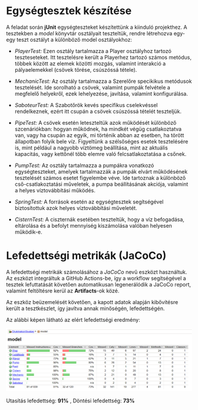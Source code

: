 # Egységtesztek készítése

A feladat során **jUnit** egységteszteket készítettünk a kiinduló projekthez. A tesztekben a *model* könyvtár osztályait teszteltük, rendre létrehozva egy-egy teszt osztályt a különböző model osztályokhoz:

 - *PlayerTest:* Ezen osztály tartalmazza a Player osztályhoz tartozó teszteseteket. Itt tesztelésre került a Playerhez tartozó számos metódus, többek között az elemek közötti mozgás, valamint interakció a pályaelemekkel (csövek törése, csúszóssá tétele).

 - *MechanicTest:* Az osztály tartalmazza a Szerelőre specikikus metódusok tesztelését. Ide sorolható a csövek, valamint pumpák felvétele a megfelelő helyekről, ezek lehelyezése, javítása, valamint konfigurálása.

 - *SaboteurTest:* A Szabotőrök kevés specifikus cselekvéssel rendelkeznek, ezért itt csupán a csövek csúszóssá tételét teszteljük.

 - *PipeTest:* A csövek esetén leteszteltük azok működését különböző szcenáriókban: hogyan működnek, ha mindkét végüg csatlakoztatva van, vagy ha csupán az egyik, mi történik abban az esetben, ha törött állapotban folyik bele víz. Figyeltünk a szélsőséges esetek tesztelésére is, mint például a nagyobb víztömeg beállítása, mint az aktuális kapacitás, vagy kettőnél több elemre való felcsatlakoztatása a csőnek.

 - *PumpTest:* Az osztály tartalmazza a pumpákra vonatkozó egységteszteket, amelyek tartalmazzák a pumpák elvárt működésének tesztelését számos esetet figyelembe véve. Ide tartoznak a különböző cső-csatlakoztatási műveletek, a pumpa beállításának akciója, valamint a helyes víztovábbítási működés.

  - *SpringTest:* A források esetén az egységtesztek segítségével biztosítottuk azok helyes víztovábbítási műveletét.

   - *CisternTest:* A ciszternák esetében teszteltük, hogy a víz befogadása, eltárolása és a befolyt mennyiség kiszámolása valóban helyesen működik-e.

# Lefedettségi metrikák (JaCoCo)

A lefedettségi metrikák számolásához a *JaCoCo* nevű eszközt használtuk. Az eszközt integráltuk a GitHub Actions-be, így a workflow segítségével a tesztek lefuttatását követően automatikusan legenerálódik a JaCoCo report, valamint feltöltésre kerül az **Artifacts**-ok közé.

Az eszköz beüzemelését követően, a kapott adatok alapján kibővítésre került a tesztkészlet, így javítva annak minőségén, lefedettségén.

Az alábbi képen látható az elért lefedettségi eredmény:

![](screenshots/jacoco-report.png)

Utasítás lefedettség: **91%** ,
Döntési lefedettség: **73%**